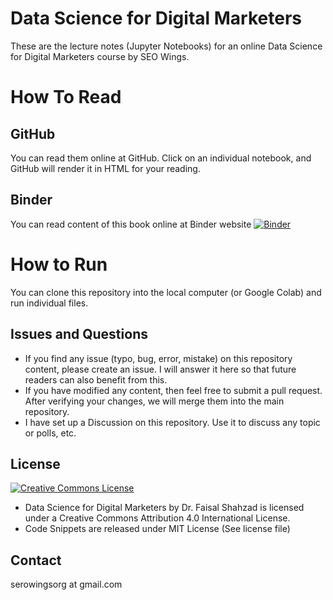 # Data Science for Digital Marketers

These are the lecture notes (Jupyter Notebooks) for an online Data Science for Digital Marketers course by SEO Wings. 

# How To Read

##  GitHub

You can read them online at GitHub. Click on an individual notebook, and GitHub will render it in HTML for your reading. 

## Binder

You can read content of this book online at Binder website [![Binder](https://mybinder.org/badge_logo.svg)](https://mybinder.org/v2/gh/serpwings/data-science-for-digital-marketers/HEAD)


# How to Run

You can clone this repository into the local computer (or Google Colab) and run individual files. 


## Issues and Questions

- If you find any issue (typo, bug, error, mistake) on this repository content, please create an issue. I will answer it here so that future readers can also benefit from this.
- If you have modified any content, then feel free to submit a pull request. After verifying your changes,  we will merge them into the main repository. 
- I have set up a Discussion on this repository. Use it to discuss any topic or polls, etc.


## License
<a rel="license" href="http://creativecommons.org/licenses/by/4.0/"><img alt="Creative Commons License" style="border-width:0" src="https://i.creativecommons.org/l/by/4.0/88x31.png" /></a>

- Data Science for Digital Marketers by Dr. Faisal Shahzad is licensed under a Creative Commons Attribution 4.0 International License.
- Code Snippets are released under MIT License (See license file)

## Contact

serowingsorg at gmail.com